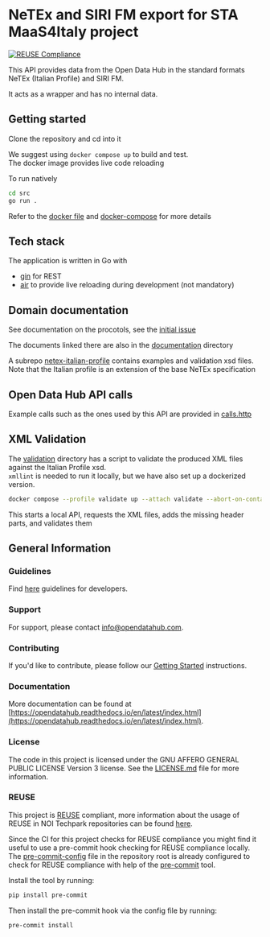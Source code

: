 <!--
SPDX-FileCopyrightText: NOI Techpark <digital@noi.bz.it>

SPDX-License-Identifier: CC0-1.0
-->

# NeTEx and SIRI FM export for STA MaaS4Italy project

[![REUSE Compliance](https://github.com/noi-techpark/java-boilerplate/actions/workflows/reuse.yml/badge.svg)](https://github.com/noi-techpark/odh-docs/wiki/REUSE#badges)

This API provides data from the Open Data Hub in the standard formats NeTEx (Italian Profile) and SIRI FM.

It acts as a wrapper and has no internal data.

## Getting started

Clone the repository and cd into it

We suggest using `docker compose up` to build and test.  
The docker image provides live code reloading  

To run natively
```sh
cd src
go run .
```
Refer to the [docker file](infrastructure/docker/Dockerfile) and [docker-compose](docker-compose.yml) for more details

## Tech stack
The application is written in Go with
 - [gin](https://github.com/gin-gonic/gin) for REST
 - [air](https://github.com/cosmtrek/air) to provide live reloading during development (not mandatory)

## Domain documentation
See documentation on the procotols, see the [initial issue](https://github.com/noi-techpark/sta-nap-export/issues/1)

The documents linked there are also in the [documentation](./documentation/) directory

A subrepo [netex-italian-profile](netex-italian-profile) contains examples and validation xsd files.  
Note that the Italian profile is an extension of the base NeTEx specification

## Open Data Hub API calls
Example calls such as the ones used by this API are provided in [calls.http](calls.http)

## XML Validation
The [validation](./validation) directory has a script to validate the produced XML files against the Italian Profile xsd.  
`xmllint` is needed to run it locally, but we have also set up a dockerized version.  
```bash
docker compose --profile validate up --attach validate --abort-on-container-exit
```
This starts a local API, requests the XML files, adds the missing header parts, and validates them

## General Information
### Guidelines

Find [here](https://opendatahub.readthedocs.io/en/latest/guidelines.html) guidelines for developers.

### Support

For support, please contact [info@opendatahub.com](mailto:info@opendatahub.com).

### Contributing

If you'd like to contribute, please follow our [Getting
Started](https://github.com/noi-techpark/odh-docs/wiki/Contributor-Guidelines:-Getting-started)
instructions.

### Documentation

More documentation can be found at [https://opendatahub.readthedocs.io/en/latest/index.html](https://opendatahub.readthedocs.io/en/latest/index.html).

### License

The code in this project is licensed under the GNU AFFERO GENERAL PUBLIC LICENSE Version 3 license. See the [LICENSE.md](LICENSE.md) file for more information.

### REUSE

This project is [REUSE](https://reuse.software) compliant, more information about the usage of REUSE in NOI Techpark repositories can be found [here](https://github.com/noi-techpark/odh-docs/wiki/Guidelines-for-developers-and-licenses#guidelines-for-contributors-and-new-developers).

Since the CI for this project checks for REUSE compliance you might find it useful to use a pre-commit hook checking for REUSE compliance locally. The [pre-commit-config](.pre-commit-config.yaml) file in the repository root is already configured to check for REUSE compliance with help of the [pre-commit](https://pre-commit.com) tool.

Install the tool by running:
```bash
pip install pre-commit
```
Then install the pre-commit hook via the config file by running:
```bash
pre-commit install
```
